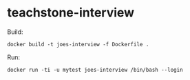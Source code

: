 # teachstone-interview

Build:

```
docker build -t joes-interview -f Dockerfile .
```

Run:

```
docker run -ti -u mytest joes-interview /bin/bash --login
```
